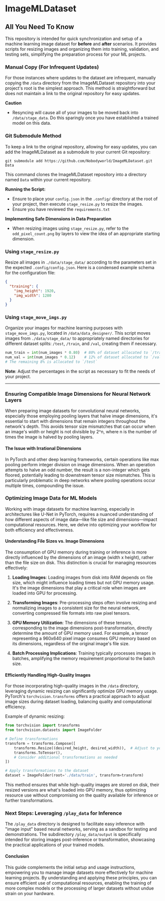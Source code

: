 # ImageMLDataset
## All You Need To Know
This repository is intended for quick synchronization and setup of a machine learning image dataset for **before** and **after** scenarios. It provides scripts for resizing images and organizing them into training, validation, and testing sets, simplifying the preparation process for your ML projects.

### Manual Copy (For Infrequent Updates)
For those instances where updates to the dataset are infrequent, manually copying the `/data` directory from the ImageMLDataset repository into your project's root is the simplest approach. This method is straightforward but does not maintain a link to the original repository for easy updates.

**Caution** 
- Resyncing will cause all of your images to be moved back into `/data/stage_data`. Do this sparingly once you have established a trained model on this data.

### Git Submodule Method
To keep a link to the original repository, allowing for easy updates, you can add the ImageMLDataset as a submodule to your current Git repository:
```git
git submodule add https://github.com/Nobodyworld/ImageMLDataset.git Data
```
This command clones the ImageMLDataset repository into a directory named `Data` within your current repository.


**Running the Script:**
- Ensure to place your `config.json` in the `.config/` directory at the root of your project, then execute `stage_resize.py` to resize the images.
- Ensure you have reviewed the `requirements.txt`

**Implementing Safe Dimensions in Data Preparation**
- When resizing images using `stage_resize.py`, refer to the `odd_pixel_count.png` by layers to view the idea of an appropriate starting dimension. 

### Using `stage_resize.py`
Resize all images in `./data/stage_data/` according to the parameters set in the expected `.config/config.json`. Here is a condensed example schema for the configuration file:
```json
{
  "training": {
    "img_height": 1920,
    "img_width": 1280
  }
}
```

### Using `stage_move_imgs.py`
Organize your images for machine learning purposes with `stage_move_imgs.py`, located in `/data/data_designer/`. This script moves images from `./data/stage_data/` to appropriately named directories for different dataset splits: `/test`, `/train`, and `/val`, creating them if necessary.
```python
num_train = int(num_images * 0.80)  # 80% of dataset allocated to `/train`
num_val = int(num_images * 0.12)    # 12% of dataset allocated to `/val`
# The remaining 8% is allocated to `/test`
```
**Note**: Adjust the percentages in the script as necessary to fit the needs of your project.

---
### Ensuring Compatible Image Dimensions for Neural Network Layers

When preparing image datasets for convolutional neural networks, especially those employing pooling layers that halve image dimensions, it's essential to start with dimensions that remain integers throughout the network's depth. This avoids tensor size mismatches that can occur when an image's width or height is not divisible by 2^n, where n is the number of times the image is halved by pooling layers.

#### The Issue with Irrational Dimensions

In PyTorch and other deep learning frameworks, certain operations like max pooling perform integer division on image dimensions. When an operation attempts to halve an odd number, the result is a non-integer which gets floored, potentially leading to downstream tensor size mismatches. This is particularly problematic in deep networks where pooling operations occur multiple times, compounding the issue.

### Optimizing Image Data for ML Models

Working with image datasets for machine learning, especially in architectures like U-Net in PyTorch, requires a nuanced understanding of how different aspects of image data—like file size and dimensions—impact computational resources. Here, we delve into optimizing your workflow for both efficiency and effectiveness.

#### Understanding File Sizes vs. Image Dimensions

The consumption of GPU memory during training or inference is more directly influenced by the dimensions of an image (width x height), rather than the file size on disk. This distinction is crucial for managing resources effectively:

1. **Loading Images**: Loading images from disk into RAM depends on file size, which might influence loading times but not GPU memory usage. It's the image dimensions that play a critical role when images are loaded into GPU for processing.
   
2. **Transforming Images**: Pre-processing steps often involve resizing and normalizing images to a consistent size for the neural network, converting compressed file formats into raw pixel tensors.

3. **GPU Memory Utilization**: The dimensions of these tensors, corresponding to the image dimensions post-transformation, directly determine the amount of GPU memory used. For example, a tensor representing a 960x640 pixel image consumes GPU memory based on its dimensions, regardless of the original image's file size.

4. **Batch Processing Implications**: Training typically processes images in batches, amplifying the memory requirement proportional to the batch size.

#### Efficiently Handling High-Quality Images

For those incorporating high-quality images in the `/data` directory, leveraging dynamic resizing can significantly optimize GPU memory usage. PyTorch's `torchvision.transforms` offers a practical approach to adjust image sizes during dataset loading, balancing quality and computational efficiency.

Example of dynamic resizing:

```python
from torchvision import transforms
from torchvision.datasets import ImageFolder

# Define transformations
transform = transforms.Compose([
    transforms.Resize((desired_height, desired_width)),  # Adjust to your model's needs
    transforms.ToTensor(),
    # Consider additional transformations as needed
])

# Apply transformations to the dataset
dataset = ImageFolder(root='./data/train', transform=transform)
```

This method ensures that while high-quality images are stored on disk, their resized versions are what's loaded into GPU memory, thus optimizing resource use without compromising on the quality available for inference or further transformations.

### Next Steps: Leveraging `/play_data` for Inference

The `/play_data` directory is designed to facilitate easy inference with "image input" based neural networks, serving as a sandbox for testing and demonstrations. The subdirectory `/play_data/output` is specifically intended for storing images post-inference or transformation, showcasing the practical applications of your trained models.

#### Conclusion

This guide complements the initial setup and usage instructions, empowering you to manage image datasets more effectively for machine learning projects. By understanding and applying these principles, you can ensure efficient use of computational resources, enabling the training of more complex models or the processing of larger datasets without undue strain on your hardware.